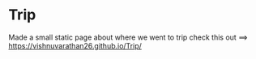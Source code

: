 # Trip
Made a small static page about where we went to trip
check this out ==>
https://vishnuvarathan26.github.io/Trip/

